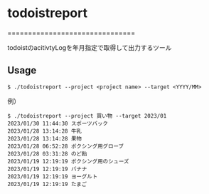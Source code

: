 # todoistreport
===============================

todoistのacitivtyLogを年月指定で取得して出力するツール


## Usage

```shell
$ ./todoistreport --project <project name> --target <YYYY/MM>
```

例）

```shell
$ ./todoistreport --project 買い物 --target 2023/01
2023/01/30 11:44:30 スポーツバック
2023/01/28 13:14:28 牛乳
2023/01/28 13:14:28 果物
2023/01/28 06:52:28 ボクシング用グローブ
2023/01/28 03:31:28 のど飴
2023/01/19 12:19:19 ボクシング用のシューズ
2023/01/19 12:19:19 バナナ
2023/01/19 12:19:19 ヨーグルト
2023/01/19 12:19:19 たまご
```
